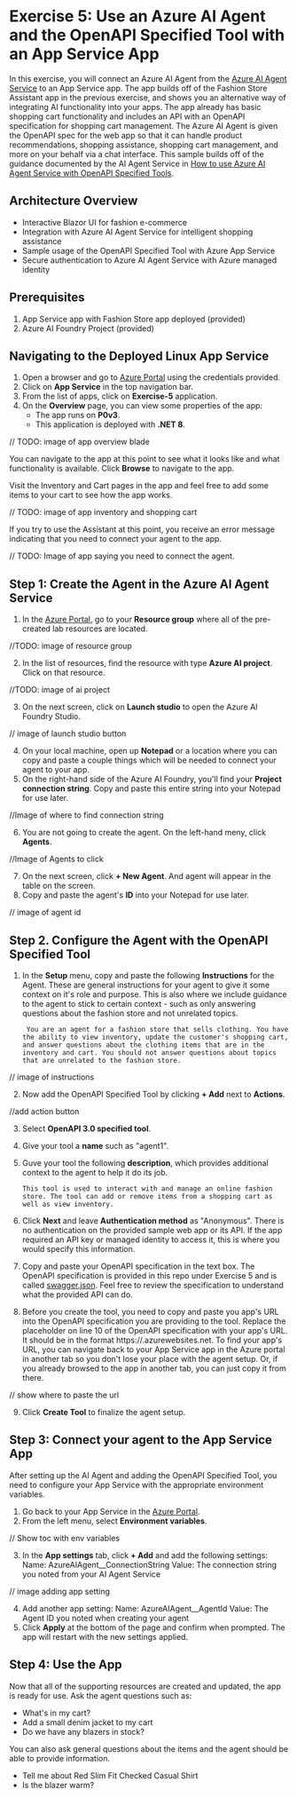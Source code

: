 # Exercise 5: Use an Azure AI Agent and the OpenAPI Specified Tool with an App Service App
In this exercise, you will connect an Azure AI Agent from the [Azure AI Agent Service](https://learn.microsoft.com/azure/ai-services/agents/overview) to an App Service app. The app builds off of the Fashion Store Assistant app in the previous exercise, and shows you an alternative way of integrating AI functionality into your apps. The app already has basic shopping cart functionality and includes an API with an OpenAPI specification for shopping cart management. The Azure AI Agent is given the OpenAPI spec for the web app so that it can handle product recommendations, shopping assistance, shopping cart management, and more on your behalf via a chat interface. This sample builds off of the guidance documented by the AI Agent Service in [How to use Azure AI Agent Service with OpenAPI Specified Tools](https://learn.microsoft.com/azure/ai-services/agents/how-to/tools/openapi-spec?tabs=python&pivots=overview).

## Architecture Overview
- Interactive Blazor UI for fashion e-commerce
- Integration with Azure AI Agent Service for intelligent shopping assistance
- Sample usage of the OpenAPI Specified Tool with Azure App Service
- Secure authentication to Azure AI Agent Service with Azure managed identity

## Prerequisites
1. App Service app with Fashion Store app deployed (provided)
2. Azure AI Foundry Project (provided)

## Navigating to the Deployed Linux App Service
1. Open a browser and go to [Azure Portal](https://portal.azure.com) using the credentials provided.
2. Click on **App Service** in the top navigation bar.
3. From the list of apps, click on **Exercise-5** application.
4. On the **Overview** page, you can view some properties of the app:
   - The app runs on **P0v3**.
   - This application is deployed with **.NET 8**.

// TODO: image of app overview blade

You can navigate to the app at this point to see what it looks like and what functionality is available. Click **Browse** to navigate to the app.

Visit the Inventory and Cart pages in the app and feel free to add some items to your cart to see how the app works.

// TODO: image of app inventory and shopping cart

If you try to use the Assistant at this point, you receive an error message indicating that you need to connect your agent to the app.

// TODO: Image of app saying you need to connect the agent.

## Step 1: Create the Agent in the Azure AI Agent Service
1. In the [Azure Portal](https://portal.azure.com), go to your **Resource group** where all of the pre-created lab resources are located.

//TODO: image of resource group

2. In the list of resources, find the resource with type **Azure AI project**. Click on that resource.

//TODO: image of ai project

3. On the next screen, click on **Launch studio** to open the Azure AI Foundry Studio.

// image of launch studio button

4. On your local machine, open up **Notepad** or a location where you can copy and paste a couple things which will be needed to connect your agent to your app.
5. On the right-hand side of the Azure AI Foundry, you'll find your **Project connection string**. Copy and paste this entire string into your Notepad for use later.

//Image of where to find connection string

6. You are not going to create the agent. On the left-hand meny, click **Agents**.

//Image of Agents to click

7. On the next screen, click **+ New Agent**. And agent will appear in the table on the screen.
8. Copy and paste the agent's **ID** into your Notepad for use later.

// image of agent id

## Step 2. Configure the Agent with the OpenAPI Specified Tool
1. In the **Setup** menu, copy and paste the following **Instructions** for the Agent. These are general instructions for your agent to give it some context on it's role and purpose. This is also where we include guidance to the agent to stick to certain context - such as only answering questions about the fashion store and not unrelated topics.

    ```
     You are an agent for a fashion store that sells clothing. You have the ability to view inventory, update the customer's shopping cart, and answer questions about the clothing items that are in the inventory and cart. You should not answer questions about topics that are unrelated to the fashion store.
    ```

// image of instructions

2. Now add the OpenAPI Specified Tool by clicking **+ Add** next to **Actions**.

//add action button

3. Select **OpenAPI 3.0 specified tool**.
4. Give your tool a **name** such as "agent1". 
5. Guve your tool the following **description**, which provides additional context to the agent to help it do its job.

    ```
    This tool is used to interact with and manage an online fashion store. The tool can add or remove items from a shopping cart as well as view inventory.
    ```

6. Click **Next** and leave **Authentication method** as "Anonymous". There is no authentication on the provided sample web app or its API. If the app required an API key or managed identity to access it, this is where you would specify this information.
7. Copy and paste your OpenAPI specification in the text box. The OpenAPI specification is provided in this repo under Exercise 5 and is called [swagger.json](../Exercise-5-AIAgent/webapp/swagger.json). Feel free to review the specification to understand what the provided API can do.
8. Before you create the tool, you need to copy and paste you app's URL into the OpenAPI specification you are providing to the tool. Replace the placeholder <APP-SERVICE-URL> on line 10 of the OpenAPI specification with your app's URL. It should be in the format https://<app-name>.azurewebsites.net. To find your app's URL, you can navigate back to your App Service app in the Azure portal in another tab so you don't lose your place with the agent setup. Or, if you already browsed to the app in another tab, you can just copy it from there.

// show where to paste the url

9. Click **Create Tool** to finalize the agent setup.

## Step 3: Connect your agent to the App Service App
After setting up the AI Agent and adding the OpenAPI Specified Tool, you need to configure your App Service with the appropriate environment variables.
1. Go back to your App Service in the [Azure Portal](https://portal.azure.com).
2. From the left menu, select **Environment variables**.

// Show toc with env variables

3. In the **App settings** tab, click **+ Add** and add the following settings:
    Name: AzureAIAgent__ConnectionString
    Value: The connection string you noted from your AI Agent Service

// image adding app setting

4. Add another app setting:
    Name: AzureAIAgent__AgentId
    Value: The Agent ID you noted when creating your agent
5. Click **Apply** at the bottom of the page and confirm when prompted. The app will restart with the new settings applied.

## Step 4: Use the App
Now that all of the supporting resources are created and updated, the app is ready for use. Ask the agent questions such as:
- What's in my cart?
- Add a small denim jacket to my cart
- Do we have any blazers in stock?

You can also ask general questions about the items and the agent should be able to provide information.

- Tell me about Red Slim Fit Checked Casual Shirt
- Is the blazer warm?